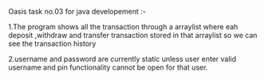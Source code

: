 Oasis task no.03 for java developement :-

1.The program shows all the transaction through a arraylist where eah deposit ,withdraw and transfer transaction stored in that arraylist so we can see the transaction history

2.username and password are currently static unless user enter valid username and pin functionality cannot be open for that user.

